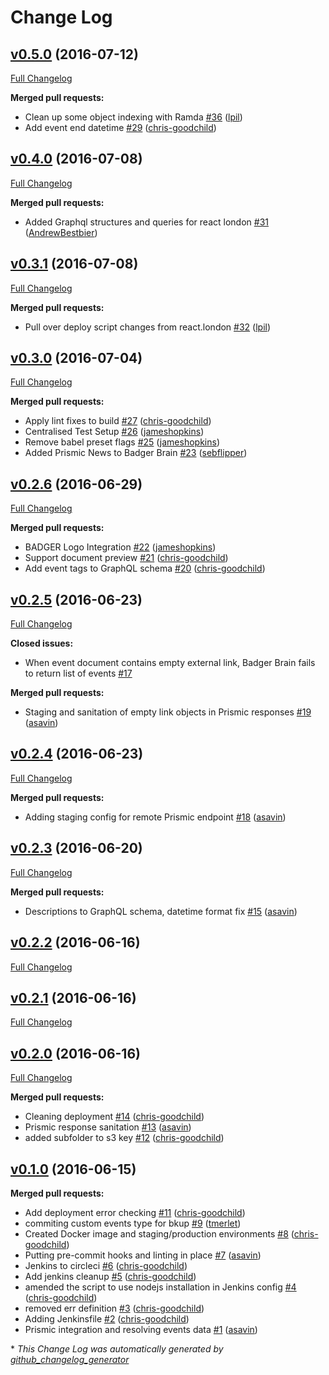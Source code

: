# Change Log

## [v0.5.0](https://github.com/redbadger/badger-brain/tree/v0.5.0) (2016-07-12)
[Full Changelog](https://github.com/redbadger/badger-brain/compare/v0.4.0...v0.5.0)

**Merged pull requests:**

- Clean up some object indexing with Ramda [\#36](https://github.com/redbadger/badger-brain/pull/36) ([lpil](https://github.com/lpil))
- Add event end datetime [\#29](https://github.com/redbadger/badger-brain/pull/29) ([chris-goodchild](https://github.com/chris-goodchild))

## [v0.4.0](https://github.com/redbadger/badger-brain/tree/v0.4.0) (2016-07-08)
[Full Changelog](https://github.com/redbadger/badger-brain/compare/v0.3.1...v0.4.0)

**Merged pull requests:**

- Added Graphql structures and queries for react london [\#31](https://github.com/redbadger/badger-brain/pull/31) ([AndrewBestbier](https://github.com/AndrewBestbier))

## [v0.3.1](https://github.com/redbadger/badger-brain/tree/v0.3.1) (2016-07-08)
[Full Changelog](https://github.com/redbadger/badger-brain/compare/v0.3.0...v0.3.1)

**Merged pull requests:**

- Pull over deploy script changes from react.london [\#32](https://github.com/redbadger/badger-brain/pull/32) ([lpil](https://github.com/lpil))

## [v0.3.0](https://github.com/redbadger/badger-brain/tree/v0.3.0) (2016-07-04)
[Full Changelog](https://github.com/redbadger/badger-brain/compare/v0.2.6...v0.3.0)

**Merged pull requests:**

- Apply lint fixes to build [\#27](https://github.com/redbadger/badger-brain/pull/27) ([chris-goodchild](https://github.com/chris-goodchild))
- Centralised Test Setup [\#26](https://github.com/redbadger/badger-brain/pull/26) ([jameshopkins](https://github.com/jameshopkins))
- Remove babel preset flags [\#25](https://github.com/redbadger/badger-brain/pull/25) ([jameshopkins](https://github.com/jameshopkins))
- Added Prismic News to Badger Brain [\#23](https://github.com/redbadger/badger-brain/pull/23) ([sebflipper](https://github.com/sebflipper))

## [v0.2.6](https://github.com/redbadger/badger-brain/tree/v0.2.6) (2016-06-29)
[Full Changelog](https://github.com/redbadger/badger-brain/compare/v0.2.5...v0.2.6)

**Merged pull requests:**

- BADGER Logo Integration [\#22](https://github.com/redbadger/badger-brain/pull/22) ([jameshopkins](https://github.com/jameshopkins))
- Support document preview [\#21](https://github.com/redbadger/badger-brain/pull/21) ([chris-goodchild](https://github.com/chris-goodchild))
- Add event tags to GraphQL schema [\#20](https://github.com/redbadger/badger-brain/pull/20) ([chris-goodchild](https://github.com/chris-goodchild))

## [v0.2.5](https://github.com/redbadger/badger-brain/tree/v0.2.5) (2016-06-23)
[Full Changelog](https://github.com/redbadger/badger-brain/compare/v0.2.4...v0.2.5)

**Closed issues:**

- When event document contains empty external link, Badger Brain fails to return list of events [\#17](https://github.com/redbadger/badger-brain/issues/17)

**Merged pull requests:**

- Staging and sanitation of empty link objects in Prismic responses [\#19](https://github.com/redbadger/badger-brain/pull/19) ([asavin](https://github.com/asavin))

## [v0.2.4](https://github.com/redbadger/badger-brain/tree/v0.2.4) (2016-06-23)
[Full Changelog](https://github.com/redbadger/badger-brain/compare/v0.2.3...v0.2.4)

**Merged pull requests:**

- Adding staging config for remote Prismic endpoint [\#18](https://github.com/redbadger/badger-brain/pull/18) ([asavin](https://github.com/asavin))

## [v0.2.3](https://github.com/redbadger/badger-brain/tree/v0.2.3) (2016-06-20)
[Full Changelog](https://github.com/redbadger/badger-brain/compare/v0.2.2...v0.2.3)

**Merged pull requests:**

- Descriptions to GraphQL schema, datetime format fix [\#15](https://github.com/redbadger/badger-brain/pull/15) ([asavin](https://github.com/asavin))

## [v0.2.2](https://github.com/redbadger/badger-brain/tree/v0.2.2) (2016-06-16)
[Full Changelog](https://github.com/redbadger/badger-brain/compare/v0.2.1...v0.2.2)

## [v0.2.1](https://github.com/redbadger/badger-brain/tree/v0.2.1) (2016-06-16)
[Full Changelog](https://github.com/redbadger/badger-brain/compare/v0.2.0...v0.2.1)

## [v0.2.0](https://github.com/redbadger/badger-brain/tree/v0.2.0) (2016-06-16)
[Full Changelog](https://github.com/redbadger/badger-brain/compare/v0.1.0...v0.2.0)

**Merged pull requests:**

- Cleaning deployment [\#14](https://github.com/redbadger/badger-brain/pull/14) ([chris-goodchild](https://github.com/chris-goodchild))
- Prismic response sanitation [\#13](https://github.com/redbadger/badger-brain/pull/13) ([asavin](https://github.com/asavin))
- added subfolder to s3 key [\#12](https://github.com/redbadger/badger-brain/pull/12) ([chris-goodchild](https://github.com/chris-goodchild))

## [v0.1.0](https://github.com/redbadger/badger-brain/tree/v0.1.0) (2016-06-15)
**Merged pull requests:**

- Add deployment error checking [\#11](https://github.com/redbadger/badger-brain/pull/11) ([chris-goodchild](https://github.com/chris-goodchild))
- commiting custom events type for bkup [\#9](https://github.com/redbadger/badger-brain/pull/9) ([tmerlet](https://github.com/tmerlet))
- Created Docker image and staging/production environments [\#8](https://github.com/redbadger/badger-brain/pull/8) ([chris-goodchild](https://github.com/chris-goodchild))
- Putting pre-commit hooks and linting in place [\#7](https://github.com/redbadger/badger-brain/pull/7) ([asavin](https://github.com/asavin))
- Jenkins to circleci [\#6](https://github.com/redbadger/badger-brain/pull/6) ([chris-goodchild](https://github.com/chris-goodchild))
- Add jenkins cleanup [\#5](https://github.com/redbadger/badger-brain/pull/5) ([chris-goodchild](https://github.com/chris-goodchild))
- amended the script to use nodejs installation in Jenkins config [\#4](https://github.com/redbadger/badger-brain/pull/4) ([chris-goodchild](https://github.com/chris-goodchild))
- removed err definition [\#3](https://github.com/redbadger/badger-brain/pull/3) ([chris-goodchild](https://github.com/chris-goodchild))
- Adding Jenkinsfile [\#2](https://github.com/redbadger/badger-brain/pull/2) ([chris-goodchild](https://github.com/chris-goodchild))
- Prismic integration and resolving events data [\#1](https://github.com/redbadger/badger-brain/pull/1) ([asavin](https://github.com/asavin))



\* *This Change Log was automatically generated by [github_changelog_generator](https://github.com/skywinder/Github-Changelog-Generator)*